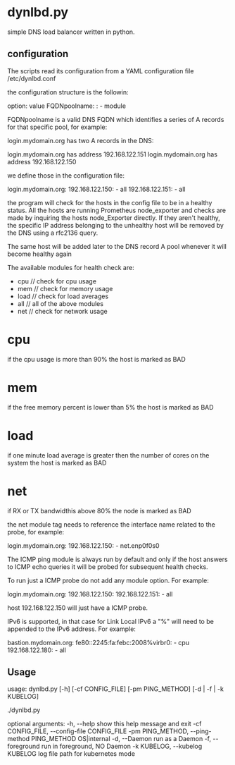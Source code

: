 # dynlbd.py

simple DNS load balancer written in python.


## configuration

The scripts read its configuration from a YAML configuration file /etc/dynlbd.conf

the configuration structure is the followin:


option: value
FQDNpoolname:
   <IPaddress>:
      - module

FQDNpoolname is a valid DNS FQDN which identifies a series of A records for that specific pool, for example:

login.mydomain.org has two A records in the DNS:

login.mydomain.org has address 192.168.122.151
login.mydomain.org has address 192.168.122.150

we define those in the configuration file:

login.mydomain.org:
   192.168.122.150:
       - all
   192.168.122.151:
       - all

the program will check for the hosts in the config file to be in a healthy status.
All the hosts are running Prometheus node_exporter and checks are made by inquiring the hosts node_Exporter directly.
If they aren't healthy, the specific IP address belonging to the unhealthy host will be removed by the DNS using a rfc2136 query.

The same host will be added later to the DNS record A pool whenever it will become healthy again

The available modules for health check are:

- cpu 	// check for cpu usage
- mem   // check for memory usage
- load  // check for load averages
- all   // all of the above modules
- net   // check for network usage

# cpu
if the cpu usage is more than 90% the host is marked as BAD

# mem
if the free memory percent is lower than 5% the host is marked as BAD

# load
if one minute load average is greater then the number of cores on the system the host is marked as BAD

# net
if RX or TX bandwidthis above 80% the node is marked as BAD

the net module tag needs to reference the interface name related to the probe, for example:

login.mydomain.org:
   192.168.122.150:
       - net.enp0f0s0

The ICMP ping module is always run by default and only if the host answers to ICMP echo queries it will be probed
for subsequent health checks.

To run just a ICMP probe do not add any module option. For example:

login.mydomain.org:
   192.168.122.150:
   192.168.122.151:
       - all

host 192.168.122.150 will just have a ICMP probe.

IPv6 is supported, in that case for Link Local IPv6 a "%<device>" will need to be appended to the IPv6 address. For example:

bastion.mydomain.org:
   fe80::2245:fa:febc:2008%virbr0:
       - cpu
   192.168.122.180:
       - all

## Usage

usage: dynlbd.py [-h] [-cf CONFIG_FILE] [-pm PING_METHOD]
                 [-d | -f | -k KUBELOG]

./dynlbd.py

optional arguments:
  -h, --help            show this help message and exit
  -cf CONFIG_FILE, --config-file CONFIG_FILE
  -pm PING_METHOD, --ping-method PING_METHOD
                        OS|internal
  -d, --Daemon          run as a Daemon
  -f, --foreground      run in foreground, NO Daemon
  -k KUBELOG, --kubelog KUBELOG
                        log file path for kubernetes mode








